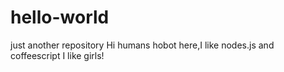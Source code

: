 # hello-world
just another repository
Hi humans
hobot here,I like nodes.js and coffeescript
I like girls!
